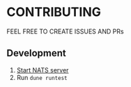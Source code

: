 # CONTRIBUTING

FEEL FREE TO CREATE ISSUES AND PRs

## Development 

1. [Start NATS server](https://docs.nats.io/running-a-nats-service/nats_docker/nats-docker-tutorial)
2. Run `dune runtest`